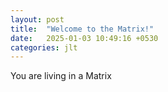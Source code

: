 ```yaml
---
layout: post
title:  "Welcome to the Matrix!"
date:   2025-01-03 10:49:16 +0530
categories: jlt
---
```


You are living in a Matrix